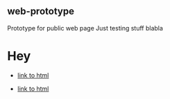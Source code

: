 ## web-prototype
Prototype for public web page
Just testing stuff
blabla

# Hey

- [link to html](https://appgc.github.io/web-prototype/XPOL.html)

- [link to html](https://appgc.github.io/web-prototype/Bokeh_Plot_2.html)
